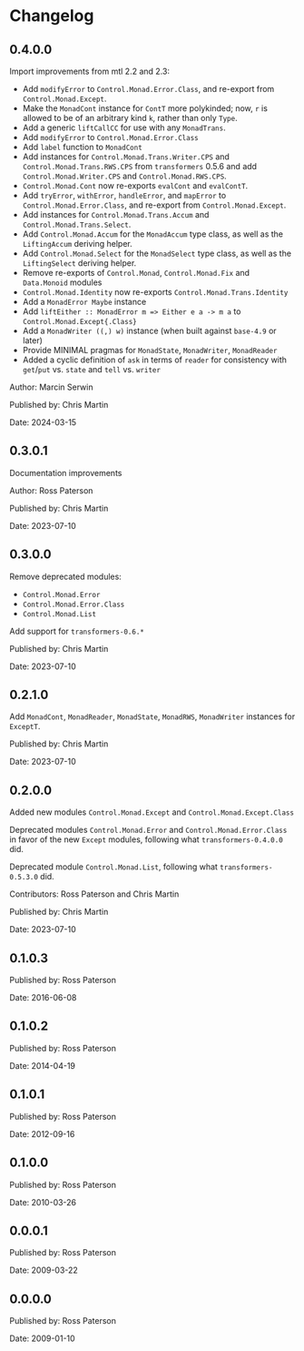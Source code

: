 # Changelog

## 0.4.0.0

Import improvements from mtl 2.2 and 2.3:

- Add `modifyError` to `Control.Monad.Error.Class`, and re-export from
  `Control.Monad.Except`.
- Make the `MonadCont` instance for `ContT` more polykinded; now, `r` is allowed
  to be of an arbitrary kind `k`, rather than only `Type`.
- Add a generic `liftCallCC` for use with any `MonadTrans`.
- Add `modifyError` to `Control.Monad.Error.Class`
- Add `label` function to `MonadCont`
- Add instances for `Control.Monad.Trans.Writer.CPS` and
  `Control.Monad.Trans.RWS.CPS` from `transformers` 0.5.6 and add
  `Control.Monad.Writer.CPS` and `Control.Monad.RWS.CPS`.
- `Control.Monad.Cont` now re-exports `evalCont` and `evalContT`.
- Add `tryError`, `withError`, `handleError`, and `mapError` to
  `Control.Monad.Error.Class`, and re-export from `Control.Monad.Except`.
- Add instances for `Control.Monad.Trans.Accum` and
  `Control.Monad.Trans.Select`.
- Add `Control.Monad.Accum` for the `MonadAccum` type class, as well as the
  `LiftingAccum` deriving helper.
- Add `Control.Monad.Select` for the `MonadSelect` type class, as well as the
  `LiftingSelect` deriving helper.
- Remove re-exports of `Control.Monad`, `Control.Monad.Fix` and `Data.Monoid` modules
- `Control.Monad.Identity` now re-exports `Control.Monad.Trans.Identity`
- Add a `MonadError Maybe` instance
- Add `liftEither :: MonadError m => Either e a -> m a` to
  `Control.Monad.Except{.Class}`
- Add a `MonadWriter ((,) w)` instance (when built against `base-4.9` or later)
- Provide MINIMAL pragmas for `MonadState`, `MonadWriter`, `MonadReader`
- Added a cyclic definition of `ask` in terms of `reader` for consistency with `get`/`put` vs. `state` and `tell` vs. `writer`

Author: Marcin Serwin

Published by: Chris Martin

Date: 2024-03-15

## 0.3.0.1

Documentation improvements

Author: Ross Paterson

Published by: Chris Martin

Date: 2023-07-10

## 0.3.0.0

Remove deprecated modules:

- `Control.Monad.Error`
- `Control.Monad.Error.Class`
- `Control.Monad.List`

Add support for `transformers-0.6.*`

Published by: Chris Martin

Date: 2023-07-10

## 0.2.1.0

Add `MonadCont`, `MonadReader`, `MonadState`, `MonadRWS`,
`MonadWriter` instances for `ExceptT`.

Published by: Chris Martin

Date: 2023-07-10

## 0.2.0.0

Added new modules `Control.Monad.Except` and
`Control.Monad.Except.Class`

Deprecated modules `Control.Monad.Error` and
`Control.Monad.Error.Class` in favor of the new `Except`
modules, following what `transformers-0.4.0.0` did.

Deprecated module `Control.Monad.List`, following what
`transformers-0.5.3.0` did.

Contributors: Ross Paterson and Chris Martin

Published by: Chris Martin

Date: 2023-07-10

## 0.1.0.3

Published by: Ross Paterson

Date: 2016-06-08

## 0.1.0.2

Published by: Ross Paterson

Date: 2014-04-19

## 0.1.0.1

Published by: Ross Paterson

Date: 2012-09-16

## 0.1.0.0

Published by: Ross Paterson

Date: 2010-03-26

## 0.0.0.1

Published by: Ross Paterson

Date: 2009-03-22

## 0.0.0.0

Published by: Ross Paterson

Date: 2009-01-10
